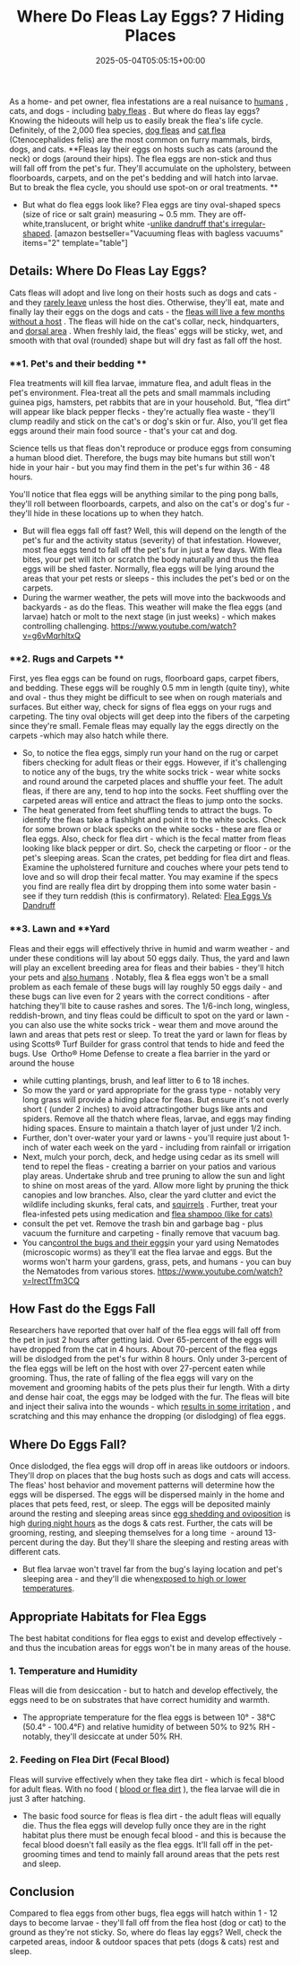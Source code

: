 ﻿---
layout: post
title: Where Do Fleas Lay Eggs? 7 Hiding Places
date: '2025-05-04T05:05:15+00:00'
categories:
- Fleas
- Guide
tags: []
slug: /where-do-fleas-lay-eggs/
lastmod: 2025-05-07T12:21:29+03:00
---

As a home- and pet owner, flea infestations are a real nuisance to
[humans](https://pestpolicy.com/how-long-do-fleas-live-on-humans/)
, cats, and dogs - including
[baby fleas](https://pestpolicy.com/what-do-baby-fleas-look-like/)
. But where do fleas lay eggs? Knowing the hideouts will help us to easily break the flea's life cycle.
Definitely, of the 2,000 flea species,
[dog fleas](https://en.wikipedia.org/wiki/Dog_flea)
and
[cat flea](https://en.wikipedia.org/wiki/Cat_flea)
(Ctenocephalides felis) are the most common on furry mammals, birds, dogs, and cats.
**Fleas lay their eggs on hosts such as cats (around the neck) or dogs (around their hips). The flea eggs are non-stick and thus will fall off from the pet's fur. They'll accumulate on the upholstery, between floorboards, carpets, and on the pet's bedding and will hatch into larvae. But to break the flea cycle, you should use spot-on or oral treatments. **
- But what do flea eggs look like? Flea eggs are tiny oval-shaped specs (size of rice or salt grain) measuring ~ 0.5 mm. They are off-white,translucent, or bright white -[unlike dandruff that's irregular-shaped](https://pestpolicy.com/flea-eggs-vs-dandruff/).
[amazon bestseller="Vacuuming fleas with bagless vacuums" items="2" template="table"]
## Details: Where Do Fleas Lay Eggs?
Cats fleas will adopt and live long on their hosts such as dogs and cats - and they
[rarely leave](https://pestpolicy.com/where-do-fleas-live/)
unless the host dies. Otherwise, they'll eat, mate and finally lay their eggs on the dogs and cats - the
[fleas will live a few months without a host](https://pestpolicy.com/how-long-can-fleas-live-without-a-host/)
.
The fleas will hide on the cat's collar, neck, hindquarters, and
[dorsal area](https://pestpolicy.com/what-do-flea-eggs-look-like-on-a-cat/)
. When freshly laid, the fleas' eggs will be sticky, wet, and smooth with that oval (rounded) shape but will dry fast as fall off the host.
### **1. Pet's and their bedding **
Flea treatments will kill flea larvae, immature flea, and adult fleas in the pet's environment. Flea-treat all the pets and small mammals including guinea pigs, hamsters, pet rabbits that are in your household.
But, “flea dirt” will appear like black pepper flecks - they're actually flea waste - they'll clump readily and stick on the cat's or dog's skin or fur. Also, you'll get flea eggs around their main food source - that's your cat and dog.

Science tells us that fleas don't reproduce or produce eggs from consuming a human blood diet. Therefore, the bugs may bite humans but still won't hide in your hair - but you may find them in the pet's fur within 36 - 48 hours.

You'll notice that flea eggs will be anything similar to the ping pong balls, they'll roll between floorboards, carpets, and also on the cat's or dog's fur - they'll hide in these locations up to when they hatch.
- But will flea eggs fall off fast? Well, this will depend on the length of the pet's fur and the activity status (severity) of that infestation. However, most flea eggs tend to fall off the pet's fur in just a few days.
With flea bites, your pet will itch or scratch the body naturally and thus the flea eggs will be shed faster. Normally, flea eggs will be lying around the areas that your pet rests or sleeps - this includes the pet's bed or on the carpets.
- During the warmer weather, the pets will move into the backwoods and backyards - as do the fleas. This weather will make the flea eggs (and larvae) hatch or molt to the next stage (in just weeks) - which makes controlling challenging.
https://www.youtube.com/watch?v=g6vMqrhltxQ
### **2. Rugs and Carpets **
First, yes flea eggs can be found on rugs,
floorboard gaps,
carpet fibers, and
bedding. These eggs will be roughly 0.5 mm in length (quite tiny), white and oval - thus they might be difficult to see when on rough materials and surfaces.
But either way, check for signs of flea eggs on your rugs and carpeting. The tiny oval objects will get deep into the fibers of the carpeting since they're small. Female fleas may equally lay the eggs directly on the carpets -which may also hatch while there.
- So, to notice the flea eggs, simply run your hand on the rug or carpet fibers checking for adult fleas or their eggs.
However, if it's challenging to notice any of the bugs, try the white socks trick - wear white socks and round around the carpeted places and shuffle your feet.
The adult fleas, if there are any, tend to hop into the socks. Feet shuffling over the carpeted areas will entice and attract the fleas to jump onto the socks.
- The heat generated from feet shuffling tends to attract the bugs. To identify the fleas take a flashlight and point it to the white socks. Check for some brown or black specks on the white socks - these are flea or flea eggs.
Also, check for flea dirt - which is the fecal matter from fleas looking like black pepper or dirt. So, check the carpeting or floor - or the pet's sleeping areas. Scan the crates, pet bedding for flea dirt and fleas.
Examine the upholstered furniture and couches where your pets tend to love and so will drop their fecal matter.
You may examine if the specs you find are really flea dirt by dropping them into some water basin - see if they turn reddish (this is confirmatory).
Related:
[Flea Eggs Vs Dandruff](https://pestpolicy.com/flea-eggs-vs-dandruff/)
### **3. Lawn and **Yard
Fleas and their eggs will effectively thrive in humid and warm weather - and under these conditions will lay about 50 eggs daily. Thus, the yard and lawn will play an excellent breeding area for fleas and their babies - they'll hitch your pets and
[also humans](https://pestpolicy.com/can-humans-carry-fleas-from-one-home-to-another/)
.
Notably, flea & flea eggs won't be a small problem as each female of these bugs will lay roughly 50 eggs daily - and these bugs can live even for 2 years with the correct conditions - after hatching they'll bite to cause rashes and sores.
The 1/6-inch long, wingless, reddish-brown, and tiny fleas could be difficult to spot on the yard or lawn - you can also use the white socks trick - wear them and move around the lawn and areas that pets rest or sleep.
To treat the yard or lawn for fleas by using Scotts® Turf Builder for grass control that tends to hide and feed the bugs. Use  Ortho® Home Defense to create a flea barrier in the yard or around the house
- while cutting plantings, brush, and leaf litter to 6 to 18 inches.
- So mow the yard or yard appropriate for the grass type - notably very long grass will provide a hiding place for fleas. But ensure it's not overly short ( (under 2 inches) to avoid attractingother bugs like ants and spiders.
Remove all the thatch where fleas, larvae, and eggs may finding hiding spaces. Ensure to maintain a thatch layer of just under 1/2 inch.
- Further, don't over-water your yard or lawns - you'll require just about 1-inch of water each week on the yard - including from rainfall or irrigation
- Next, mulch your porch, deck, and hedge using cedar as its smell will tend to repel the fleas - creating a barrier on your patios and various play areas.
Undertake shrub and tree pruning to allow the sun and light to shine on most areas of the yard. Allow more light by pruning the thick canopies and low branches. Also, clear the yard clutter and evict the wildlife including skunks, feral cats, and
[squirrels](https://pestpolicy.com/how-to-get-rid-of-squirrels-in-the-yard/)
.
Further, treat your flea-infested pets using medication and
[flea shampoo (like for cats)](https://pestpolicy.com/best-flea-shampoo-for-cats/)
- consult the pet vet. Remove the trash bin and garbage bag - plus vacuum the furniture and carpeting - finally remove that vacuum bag.
- You can[control the bugs and their eggs](https://pestpolicy.com/how-to-get-rid-of-flea-eggs-on-cats/)in your yard using Nematodes (microscopic worms) as they'll eat the flea larvae and eggs. But the worms won't harm your gardens, grass, pets, and humans - you can buy the Nematodes from various stores.
https://www.youtube.com/watch?v=lrectTfm3CQ
## How Fast do the Eggs Fall
Researchers have reported that over half of the flea eggs will fall off from the pet in just 2 hours after getting laid. Over 65-percent of the eggs will have dropped from the cat in 4 hours.
About 70-percent of the flea eggs will be dislodged from the pet's fur within 8 hours. Only under 3-percent of the flea eggs will be left on the host with over 27-percent eaten while grooming.
Thus, the rate of falling of the flea eggs will vary on the movement and grooming habits of the pets plus their fur length. With a dirty and dense hair coat, the eggs may be lodged with the fur.
The fleas will bite and inject their saliva into the wounds - which
[results in some irritation](https://pestpolicy.com/why-do-flea-bites-itch/)
, and scratching and this may enhance the dropping (or dislodging) of flea eggs.
## Where Do Eggs Fall?
Once dislodged, the flea eggs will drop off in areas like outdoors or indoors. They'll drop on places that the bug hosts such as dogs and cats will access.
The fleas' host behavior and movement patterns will determine how the eggs will be dispersed. The eggs will be dispersed mainly in the home and places that pets feed, rest, or sleep.
The eggs will be deposited mainly around the resting and sleeping areas since
[egg shedding and oviposition](https://pestpolicy.com/how-long-do-flea-eggs-take-to-hatch/)
is high
[during night hours](https://pestpolicy.com/are-fleas-nocturnal/)
as the dogs & cats rest.
Further, the cats will be grooming, resting, and sleeping themselves for a long time  - around 13-percent during the day. But they'll share the sleeping and resting areas with different cats.
- But flea larvae won't travel far from the bug's laying location and pet's sleeping area - and they'll die when[exposed to high or lower temperatures](https://pestpolicy.com/at-what-temperature-do-fleas-die/).
## Appropriate Habitats for Flea Eggs
The best habitat conditions for flea eggs to exist and develop effectively - and thus the incubation areas for eggs won't be in many areas of the house.
### 1. Temperature and Humidity
Fleas will die from desiccation - but to hatch and develop effectively, the eggs need to be on substrates that have correct humidity and warmth.
- The appropriate temperature for the flea eggs is between 10° - 38°C (50.4° - 100.4°F) and relative humidity of between 50% to 92% RH - notably, they'll desiccate at under 50% RH.
### 2. Feeding on Flea Dirt (Fecal Blood)
Fleas will survive effectively when they take flea dirt - which is fecal blood for adult fleas. With no food (
[blood or flea dirt](https://pestpolicy.com/what-is-flea-dirt/)
), the flea larvae will die in just 3 after hatching.
- The basic food source for fleas is flea dirt - the adult fleas will equally die.
Thus the flea eggs will develop fully once they are in the right habitat plus there must be enough fecal blood - and this is because the fecal blood doesn't fall easily as the flea eggs. It'll fall off in the pet-grooming times and tend to mainly fall around areas that the pets rest and sleep.
## Conclusion
Compared to flea eggs from
other bugs, flea eggs will hatch within 1 - 12 days to become larvae - they'll fall off from the flea host (dog or cat) to the ground as they're not sticky.
So, where do fleas lay eggs? Well, check the carpeted areas, indoor & outdoor spaces that pets (dogs & cats) rest and sleep.